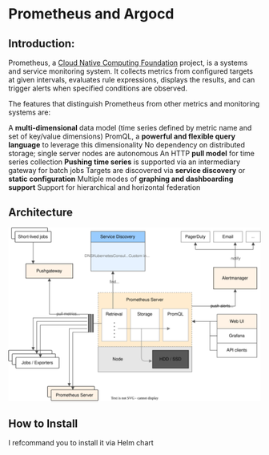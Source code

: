 # Prometheus and Argocd
## Introduction:
Prometheus, a [Cloud Native Computing Foundation](https://cncf.io/) project, is a systems and service monitoring system. It collects metrics from configured targets at given intervals, evaluates rule expressions, displays the results, and can trigger alerts when specified conditions are observed.

The features that distinguish Prometheus from other metrics and monitoring systems are:

A **multi-dimensional** data model (time series defined by metric name and set of key/value dimensions)
PromQL, a **powerful and flexible query language** to leverage this dimensionality
No dependency on distributed storage; single server nodes are autonomous
An HTTP **pull model** for time series collection
**Pushing time series** is supported via an intermediary gateway for batch jobs
Targets are discovered via **service discovery** or **static configuration**
Multiple modes of **graphing and dashboarding support**
Support for hierarchical and horizontal federation

## Architecture
![s](https://github.com/prometheus/prometheus/blob/main/documentation/images/architecture.svg)

## How to Install
I refcommand you to install it via Helm chart
